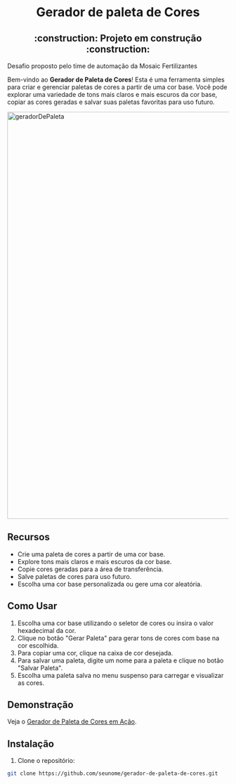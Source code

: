 <h1 align="center"> Gerador de paleta de Cores </h1>
<h2 align="center"> 
    :construction:  Projeto em construção  :construction:
</h2>
Desafio proposto pelo time de automação da Mosaic Fertilizantes

Bem-vindo ao **Gerador de Paleta de Cores**! Esta é uma ferramenta simples para criar e gerenciar paletas de cores a partir de uma cor base. Você pode explorar uma variedade de tons mais claros e mais escuros da cor base, copiar as cores geradas e salvar suas paletas favoritas para uso futuro.

<img width="927" alt="geradorDePaleta" src="https://github.com/eduardobsantoss/geradorDePaletaDeCores/assets/64045107/643cf009-1ca1-4ccd-a544-3c3ae4b1d27b">


## Recursos

- Crie uma paleta de cores a partir de uma cor base.
- Explore tons mais claros e mais escuros da cor base.
- Copie cores geradas para a área de transferência.
- Salve paletas de cores para uso futuro.
- Escolha uma cor base personalizada ou gere uma cor aleatória.

## Como Usar

1. Escolha uma cor base utilizando o seletor de cores ou insira o valor hexadecimal da cor.
2. Clique no botão "Gerar Paleta" para gerar tons de cores com base na cor escolhida.
3. Para copiar uma cor, clique na caixa de cor desejada.
4. Para salvar uma paleta, digite um nome para a paleta e clique no botão "Salvar Paleta".
5. Escolha uma paleta salva no menu suspenso para carregar e visualizar as cores.

## Demonstração

Veja o [Gerador de Paleta de Cores em Ação](https://eduardobsantoss.github.io/geradorDePaletaDeCores/).

## Instalação

1. Clone o repositório:

```bash
git clone https://github.com/seunome/gerador-de-paleta-de-cores.git
